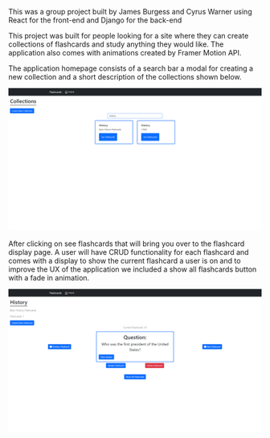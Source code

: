 This was a group project built by James Burgess and Cyrus Warner using React for the front-end and Django for the back-end

This project was built for people looking for a site where they can create collections of flashcards and study anything they would like. The application also comes with animations created by Framer Motion API.

The application homepage consists of a search bar a modal for creating a new collection and a short description of the collections shown below.

![](Images/FlashcardHome.png)


After clicking on see flashcards that will bring you over to the flashcard display page. A user will have CRUD functionality for each flashcard and comes with a display to show the current flashcard a user is on and to improve the UX of the application we included a show all flashcards button with a fade in animation.

![](Images/FlashcardDisplay.png)
